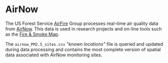 # AirNow

The US Forest Service [AirFire](https://portal.airfire.org) Group processes
real-time air quality data from [AirNow](https://portal.airfire.org). This 
data is used in research projects and on-line tools such as the 
[Fire & Smoke Map](https://fire.airnow.gov).

The `airnow_PM2.5_sites.csv` _"known locations"_ file is queried and updated
during data processing and contains the most complete version of spatial data
associated with AirNow monitoring sites.


